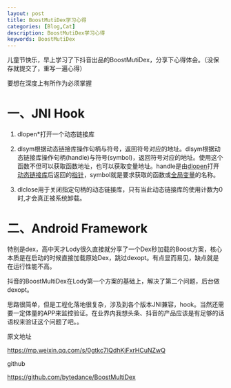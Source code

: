 ```yaml
---
layout: post
title: BoostMutiDex学习心得
categories: [Blog,Cat]
description: BoostMutiDex学习心得
keywords: BoostMutiDex
---
```


儿童节快乐，早上学习了下抖音出品的BoostMutiDex，分享下心得体会。（没保存就提交了，重写一遍心得）



要想在深度上有所作为必须掌握



# 一、JNI Hook

1. dlopen*打开一个动态链接库 

2. dlsym根据动态链接库操作句柄与符号，返回符号对应的地址。dlsym根据动态链接库操作句柄(handle)与符号(symbol)，返回符号对应的地址。使用这个函数不但可以获取函数地址，也可以获取变量地址。handle是由[dlopen](http://baike.baidu.com/view/2907309.htm)打开[动态链接库](http://baike.baidu.com/view/887.htm)后返回的[指针](http://baike.baidu.com/view/159417.htm)，symbol就是要求获取的函数或[全局变量](http://baike.baidu.com/view/261041.htm)的名称。



3. dlclose用于关闭指定句柄的动态链接库，只有当此动态链接库的使用计数为0时,才会真正被系统卸载。

# 二、Android Framework

特别是dex，高中天才Lody很久直接就分享了一个Dex秒加载的Boost方案，核心本质是在启动的时候直接加载原始Dex，跳过dexopt。有点显而易见，缺点就是在运行性能不高。



抖音的BoostMultiDex在Lody第一个方案的基础上，解决了第二个问题，后台做dexopt。

思路很简单，但是工程化落地很复杂，涉及到各个版本JNI兼容，hook。当然还需要一定体量的APP来监控验证。在业界内我想头条、抖音的产品应该是有足够的话语权来验证这个问题了吧。。



原文地址

https://mp.weixin.qq.com/s/0gtkc7IQdhKjFxrHCuNZwQ

github

https://github.com/bytedance/BoostMultiDex 

